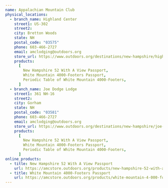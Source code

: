 ```yaml
---
name: Appalachian Mountain Club
physical_locations:
  - branch_name: Highland Center
    street1: US-302
    street2:
    city: Bretton Woods
    state: NH
    postal_code: "03575"
    phone: 603-466-2727
    email: amclodging@outdoors.org
    store_url: https://www.outdoors.org/destinations/new-hampshire/highland-center/
    products:
      [
        New Hampshire 52 With A View Passport,
        White Mountain 4000-Footers Passport,
        Periodic Table of White Mountain 4000-Footers,
      ]
  - branch_name: Joe Dodge Lodge
    street1: 361 NH-16
    street2:
    city: Gorham
    state: NH
    postal_code: "03581"
    phone: 603-466-2727
    email: amclodging@outdoors.org
    store_url: https://www.outdoors.org/destinations/new-hampshire/joe-dodge-lodge/
    products:
      [
        New Hampshire 52 With A View Passport,
        White Mountain 4000-Footers Passport,
        Periodic Table of White Mountain 4000-Footers,
      ]
online_products:
  - title: New Hampshire 52 With A View Passport
    url: https://amcstore.outdoors.org/products/new-hampshire-52-with-a-view-passport-1
  - title: White Mountain 4000-Footers Passport
    url: https://amcstore.outdoors.org/products/white-mountain-4-000-footer-passport-1
---
```

